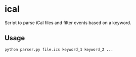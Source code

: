 ical
====

Script to parse iCal files and filter events based on a keyword.

Usage
------

    python parser.py file.ics keyword_1 keyword_2 ...

